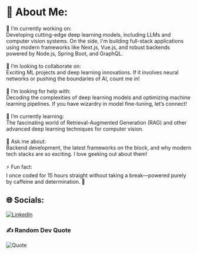 # 💫 About Me:
🚀 I’m currently working on:<br>Developing cutting-edge deep learning models, including LLMs and computer vision systems. On the side, I'm building full-stack applications using modern frameworks like Next.js, Vue.js, and robust backends powered by Node.js, Spring Boot, and GraphQL.<br><br>🤝 I’m looking to collaborate on:<br>Exciting ML projects and deep learning innovations. If it involves neural networks or pushing the boundaries of AI, count me in!<br><br>🧠 I’m looking for help with:<br>Decoding the complexities of deep learning models and optimizing machine learning pipelines. If you have wizardry in model fine-tuning, let’s connect!<br><br>🌱 I’m currently learning:<br>The fascinating world of Retrieval-Augmented Generation (RAG) and other advanced deep learning techniques for computer vision.<br><br>💬 Ask me about:<br>Backend development, the latest frameworks on the block, and why modern tech stacks are so exciting. I love geeking out about them!<br><br>⚡ Fun fact:<br>I once coded for 15 hours straight without taking a break—powered purely by caffeine and determination. 🚀


## 🌐 Socials:
[![LinkedIn](https://img.shields.io/badge/LinkedIn-%230077B5.svg?logo=linkedin&logoColor=white)](https://linkedin.com/in/https://www.linkedin.com/in/arjunpbhalodia/) 

### ✍️ Random Dev Quote
![Quote](https://quotes-github-readme.vercel.app/api?type=vetical&theme=radical)
